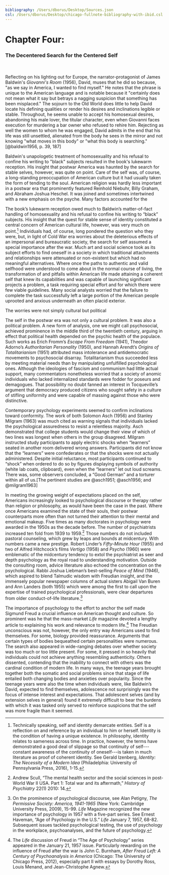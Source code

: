 ```yaml
---
bibliography: /Users/dborus/Desktop/Sources.json
csl: /Users/dborus/Desktop/chicago-fullnote-bibliography-with-ibid.csl
---
```


#  Chapter Four:

### The Decentered Search for the Centered Self
\
\
Reflecting on his lighting out for Europe, the narrator-protagonist of James Baldwin's *Giovanni's Room* (1956), David, muses that he did so because, "as we say in America, I wanted to find myself." He notes that the phrase is unique to the American language and is notable because it "certainly does not mean what it say but betrays a nagging suspicion that something has been misplaced." The sojourn to the Old World does little to help David locate his defining qualities or render his desires and inclinations legible or stable. Throughout, he seems unable to accept his homosexual desires, abandoning his male lover, the titular character, even when Giovanni faces execution for murdering a bar owner who refused to rehire him. Rejecting as well the women to whom he was engaged, David admits in the end  that his life was still unsettled, alienated from the body he sees in the mirror and not knowing "what moves in this body" or "what this body is searching."[@baldwin1956, p. 39, 187] 

Baldwin's unapologetic treatment of homosexuality and his refusal to confine his writing to "black" subjects resulted in the book's lukewarm reception. His insight that postwar America was haunted by the search for stable selves, however, was quite on point. Care of the self was, of course, a long-standing preoccupation of American culture but it had usually taken the form of tending to the soul. American religion was hardly less important in a postwar era that prominently featured Reinhold Niebuhr, Billy Graham, and Abraham Joshua Heschel. It was joined and sometimes intertwined with a new emphasis on the psyche. Many factors accounted for the  


The book’s lukewarm reception owed much to Baldwin’s matter-of-fact handling of homosexuality and his refusal to confine his writing to “black” subjects. His insight that the quest for stable sense of identity constituted a central concern of American cultural life, however, was very much on point.[^2] Individuals had, of course, long pondered the question who they were, but, in light of Cold War era worries about the deleterious effects of an impersonal and bureaucratic society, the search for self assumed a special importance after the war. Much art and social science took as its subject efforts to find oneself in a society in which traditional attachments and relationships were attenuated or non-existent but which had no meaningful alternatives. Where once the paths to authentic and valid selfhood were understood to come about in the normal course of living, the transformation of and pitfalls within American life made attaining a coherent self that knew its capabilities and was capable of launching significant projects a problem, a task requiring special effort and for which there were few viable guidelines. Many social analysts worried that the failure to complete the task successfully left a large portion of the American people uprooted and anxious underneath an often placid exterior.

The worries were not simply cultural but political



[^2]: Technically speaking, self and identity demarcate entities. Self is a reflection on and reference by an individual to him or herself. Identity is the condition of having a unique existence. In philosophy, identity relates to sameness across time. In practice, however, the terms have demonstrated a good deal of slippage so that continuity of self---constant awareness of the continuity of oneself---is taken in much literature as proof of coherent identity. See Gerald Izenberg, _Identity: The Necessity of a Modern Idea_ (Philadelphia: University of Pennsylvania Press, 2016), 1-15.

The self in the postwar era was not only a cultural problem. It was also a political problem. A new form of analysis, one we might call psychosocial, achieved prominence in the middle third of the twentieth century, arguing in effect that political health depended on the psychic health of the populace. Such works as Erich Fromm’s _Escape From Freedom_ (1941), Theodor Adorno’s _Authoritarian Personality_ (1950), and Hannah Arendt’s _Origins of Totalitarianism_ (1951) attributed mass intolerance and antidemocratic movements to psychosocial disarray. Totalitarianism thus succeeded less by meeting material needs than by manipulating unfulfilled psychological ones. Although the ideologies of fascism and communism had little actual support, many commentators nonetheless worried that a society of anomic individuals who lacked internalized standards were fodder for poseurs and demagogues. That possibility no doubt fanned an interest in Tocqueville’s argument that democracy produced citizens who sought safety in a culture of stifling uniformity and were capable of massing against those who were distinctive.

 Contemporary psychology experiments seemed to confirm inclinations toward conformity. The work of both Solomon Asch (1956) and Stanley Milgram (1963) was much cited as warning signals that individuals lacked the psychological assuredness to resist a relentless majority. Asch demonstrated that college students would change their view of which of two lines was longest when others in the group disagreed. Milgram instructed study participants to apply electric shocks when “learners” seated in another room delivered wrong answers. Participants did not know that the “learners” were confederates or that the shocks were not actually administered. Despite initial reluctance, most participants continued to “shock” when ordered to do so by figures displaying symbols of authority (white lab coats, clipboard), even when the “learners” let out loud screams. There was, some observers concluded, a “Good German” and a torturer within all of us.[The pertinent studies are  @asch1951; @asch1956; and @milgram1963]

 In meeting the growing weight of expectations placed on the self, Americans increasingly looked to psychological discourse or therapy rather than religion or philosophy, as would have been the case in the past. Where once Americans examined the state of their souls, their postwar counterparts more often than not turned their attention to their mental and emotional makeup. Five times as many doctorates in psychology were awarded in the 1950s as the decade before. The number of psychiatrists increased ten fold from 1939 to 1959.[^4] Those numbers do not included pastoral counseling, which grew by leaps and bounds at midcentury. With numbers came a new prestige. Robert Linder’s _Fifty-Minute Hour_ (1955) and two of Alfred Hitchcock’s films _Vertigo_ (1958) and _Psycho_ (1960) were emblematic of the midcentury tendency to extol the psychiatrist as seer and depth psychology as the royal road to understanding motivation. Outside the consulting room, advice literature also echoed the concentration on the psychological. Rabbi Joshua Liebman’s best-selling _Peace of Mind_ (1946), which aspired to blend Talmudic wisdom with Freudian insight, and the immensely popular newspaper columns of actual sisters Abigail Van Buren and Ann Landers (both 1955) which were among the first to call upon the expertise of trained psychological professionals, were clear departures from older conduct-of-life literature.[^5]

 The importance of psychology to the effort to anchor the self made Sigmund Freud a crucial influence on American thought and culture. So prominent was he that the mass-market _Life_ magazine devoted a lengthy article to explaining his work and relevance to modern life.[^6] The Freudian unconscious was not, however, the only entry way Americans used to find themselves. For some, biology provided reassurance. Arguments that certain types of bodies bequeathed certain personalities were numerous. The search also appeared in wide-ranging debates over whether society was too much or too little present. For some, it pressed in so heavily that individuals could not achieve anything resembling authenticity. Others dissented, contending that the inability to connect with others was the cardinal condition of modern life. In many ways, the teenage years brought together both the somatic and social problems since that stage of life entailed both changing bodies and anxieties over popularity. Since the teenage years were also the time when individuals were, like Baldwin’s David, expected to find themselves, adolescence not surprisingly was the focus of intense interest and expectations. That adolescent selves (and by extension selves in general) found it extremely difficult to bear the burdens with which it was tasked only served to reinforce suspicions that the self was more fragile than it seemed.

 [^4]:	Andrew Scull, “The mental health sector and the social sciences in post-World War II USA. Part 1: Total war and its aftermath,” _History of Psychiatry_ 22(1) 2010: 14.

 [^5]:	On the prominence of psychological discourse, see Alan Petigny, _The Permissive Society: America, 1941-1965_ (New York: Cambridge University Press, 2009), 15-99. *Life* Magazine recognized the new importance of psychology in 1957 with a five-part series. See Ernest Haveman, “Age of Psychology in the U.S.” _Life_ January 7, 1957, 68-82. Subsequent issues tackled psychological testing, the use of psychology in the workplace, psychoanalyses, and the future of psychology.

 [^6]:	The *Life* discussion of Freud in “The Age of Psychology” series appeared in the January 21, 1957 issue. Particularly rewarding on the influence of Freud after the war is John C. Burnham, _After Freud Left: A Century of Psychoanalysis in America_ (Chicago: The University of Chicago Press, 2012), especially part II with essays by Dorothy Ross, Louis Menand, and Jean-Christophe Agnew.
